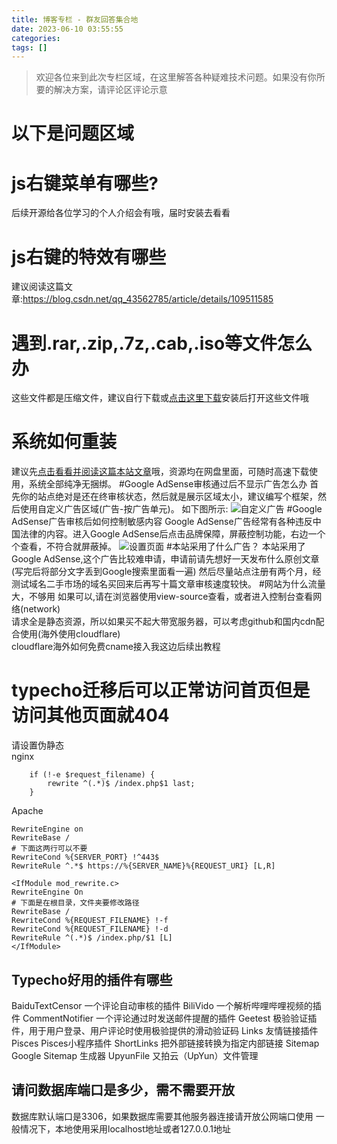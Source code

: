 ```yaml
---
title: 博客专栏 - 群友回答集合地
date: 2023-06-10 03:55:55
categories: 
tags: []
---
```


> 欢迎各位来到此次专栏区域，在这里解答各种疑难技术问题。如果没有你所要的解决方案，请评论区评论示意
# 以下是问题区域
# js右键菜单有哪些?
后续开源给各位学习的个人介绍会有哦，届时安装去看看
# js右键的特效有哪些
建议阅读这篇文章:https://blog.csdn.net/qq_43562785/article/details/109511585
# 遇到.rar,.zip,.7z,.cab,.iso等文件怎么办
这些文件都是压缩文件，建议自行下载或[点击这里下载][1]安装后打开这些文件哦
# 系统如何重装
建议先[点击看看并阅读这篇本站文章][2]哦，资源均在网盘里面，可随时高速下载使用，系统全部纯净无捆绑。
#Google AdSense审核通过后不显示广告怎么办
首先你的站点绝对是还在终审核状态，然后就是展示区域太小，建议编写个框架，然后使用自定义广告区域(广告-按广告单元)。
如下图所示:
![自定义广告][3]
#Google AdSense广告审核后如何控制敏感内容
Google AdSense广告经常有各种违反中国法律的内容。进入Google AdSense后点击品牌保障，屏蔽控制功能，右边一个个查看，不符合就屏蔽掉。
![设置页面][4]
#本站采用了什么广告？
本站采用了Google AdSense,这个广告比较难申请，申请前请先想好一天发布什么原创文章(写完后将部分文字丢到Google搜索里面看一遍)
然后尽量站点注册有两个月，经测试域名二手市场的域名买回来后再写十篇文章审核速度较快。
#网站为什么流量大，不够用
如果可以,请在浏览器使用view-source查看，或者进入控制台查看网络(network)  
请求全是静态资源，所以如果买不起大带宽服务器，可以考虑github和国内cdn配合使用(海外使用cloudflare)  
cloudflare海外如何免费cname接入我这边后续出教程
# typecho迁移后可以正常访问首页但是访问其他页面就404
请设置伪静态  
nginx  
```other
    if (!-e $request_filename) {
        rewrite ^(.*)$ /index.php$1 last;
    }
```
Apache
```other
RewriteEngine on          
RewriteBase /    
# 下面这两行可以不要         
RewriteCond %{SERVER_PORT} !^443$    
RewriteRule ^.*$ https://%{SERVER_NAME}%{REQUEST_URI} [L,R]

<IfModule mod_rewrite.c>
RewriteEngine On
# 下面是在根目录，文件夹要修改路径
RewriteBase /
RewriteCond %{REQUEST_FILENAME} !-f
RewriteCond %{REQUEST_FILENAME} !-d
RewriteRule ^(.*)$ /index.php/$1 [L]
</IfModule>
```
## Typecho好用的插件有哪些
BaiduTextCensor 一个评论自动审核的插件
BiliVido 一个解析哔哩哔哩视频的插件
CommentNotifier 一个评论通过时发送邮件提醒的插件
Geetest 极验验证插件，用于用户登录、用户评论时使用极验提供的滑动验证码
Links 友情链接插件
Pisces Pisces小程序插件
ShortLinks 把外部链接转换为指定内部链接
Sitemap Google Sitemap 生成器
UpyunFile 又拍云（UpYun）文件管理

## 请问数据库端口是多少，需不需要开放
数据库默认端口是3306，如果数据库需要其他服务器连接请开放公网端口使用
一般情况下，本地使用采用localhost地址或者127.0.0.1地址


  [1]: http://urlqh.cn/n3Qn1
  [2]: ./315.html
  [3]: https://images.nuoyis.net/blog/typecho/uploads/2023/06/1094966428.png?_upt=03faabce1686626735
  [4]: https://images.nuoyis.net/blog/typecho/uploads/2023/06/3406460570.png?_upt=33ade5831686626405
